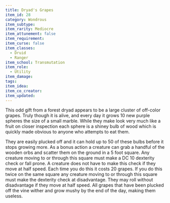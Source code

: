 ```yaml
---
title: Dryad's Grapes
item_id: 28
category: Wondrous
item_subtype:
item_rarity: Mediocre
item_attunement: false
item_requirement:
item_curse: false
item_classes:
  - Druid
  - Ranger
item_school: Transmutation
item_role:
  - Utility
item_damage:
tags:
item_idea:
item_co_creator:
item_updated:
---
```


This odd gift from a forest dryad appears to be a large cluster of off-color grapes. Truly though it is alive, and every day it grows 10 new purple spheres the size of a small marble. While they make look very much like a fruit on closer inspection each sphere is a shiney bulb of wood which is quickly made obvious to anyone who attempts to eat them.

They are easily plucked off and it can hold up to 50 of these bulbs before it stops growing more. As a bonus action a creature can grab a handful of the wooden orbs and scatter them on the ground in a 5 foot square. Any creature moving to or through this square must make a DC 10 dexterity check or fall prone. A creature does not have to make this check if they move at half speed. Each time you do this it costs 20 grapes.
If you do this twice on the same square any creature moving to or through this square must make the dexterity check at disadvantage. They may roll without disadvantage if they move at half speed.
All grapes that have been plucked off the vine wither and grow mushy by the end of the day, making them useless.
